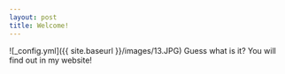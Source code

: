 ```yaml
---
layout: post
title: Welcome!
---
```


![_config.yml]({{ site.baseurl }}/images/13.JPG)
Guess what is it? You will find out in my website!

